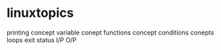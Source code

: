 # linuxtopics
printing concept
variable conept
functions concept
conditions conepts
loops
exit status
I/P
O/P